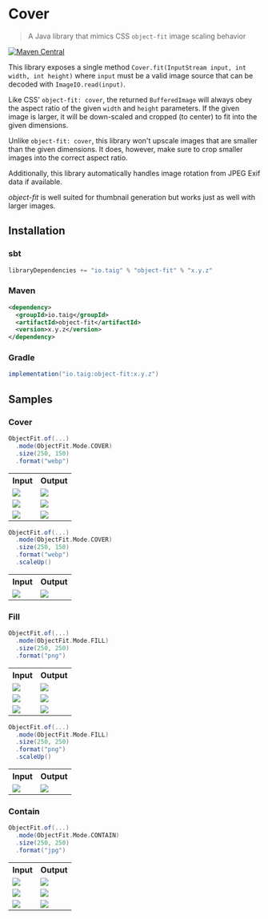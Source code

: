 # Cover

> A Java library that mimics CSS `object-fit` image scaling behavior

[![Maven Central](https://img.shields.io/maven-central/v/io.taig/object-fit)](https://search.maven.org/artifact/io.taig/object-fit)

This library exposes a single method `Cover.fit(InputStream input, int width, int height)` where `input` must be a valid image source that can be decoded with `ImageIO.read(input)`.

Like CSS' `object-fit: cover`, the returned `BufferedImage` will always obey the aspect ratio of the given `width` and `height` parameters. If the given image is larger, it will be down-scaled and cropped (to center) to fit into the given dimensions.

Unlike `object-fit: cover`, this library won't upscale images that are smaller than the given dimensions. It does, however, make sure to crop smaller images into the correct aspect ratio.

Additionally, this library automatically handles image rotation from JPEG Exif data if available.

_object-fit_ is well suited for thumbnail generation but works just as well with larger images.

## Installation

### sbt

```sbt
libraryDependencies += "io.taig" % "object-fit" % "x.y.z"
```

### Maven

```xml
<dependency>
  <groupId>io.taig</groupId>
  <artifactId>object-fit</artifactId>
  <version>x.y.z</version>
</dependency>
```

### Gradle

```groovy
implementation("io.taig:object-fit:x.y.z")
```

## Samples

### Cover

```scala
ObjectFit.of(...)
  .mode(ObjectFit.Mode.COVER)
  .size(250, 150)
  .format("webp")
```

<table>
  <tr>
    <th>Input</th>
    <th>Output</th>
  </tr>
  <tr>
    <td><img src="/modules/samples/src/main/resources/otter.1.jpg" /></td>
    <td><img src="/modules/samples/src/main/resources/otter.1.1.result.webp" /></td>
  </tr>
  <tr>
    <td><img src="/modules/samples/src/main/resources/otter.2.jpg" /></td>
    <td><img src="/modules/samples/src/main/resources/otter.1.2.result.webp" /></td>
  </tr>
  <tr>
    <td><img src="/modules/samples/src/main/resources/otter.3.jpg" /></td>
    <td><img src="/modules/samples/src/main/resources/otter.1.3.result.webp" /></td>
  </tr>
</table>

```scala
ObjectFit.of(...)
  .mode(ObjectFit.Mode.COVER)
  .size(250, 150)
  .format("webp")
  .scaleUp()
  ```

<table>
  <tr>
    <th>Input</th>
    <th>Output</th>
  </tr>
  <tr>
    <td><img src="/modules/samples/src/main/resources/otter.3.jpg" /></td>
    <td><img src="/modules/samples/src/main/resources/otter.2.3.result.webp" /></td>
  </tr>
</table>

### Fill

```scala
ObjectFit.of(...)
  .mode(ObjectFit.Mode.FILL)
  .size(250, 250)
  .format("png")
```

<table>
  <tr>
    <th>Input</th>
    <th>Output</th>
  </tr>
  <tr>
    <td><img src="/modules/samples/src/main/resources/otter.1.jpg" /></td>
    <td><img src="/modules/samples/src/main/resources/otter.3.1.result.png" /></td>
  </tr>
  <tr>
    <td><img src="/modules/samples/src/main/resources/otter.2.jpg" /></td>
    <td><img src="/modules/samples/src/main/resources/otter.3.2.result.png" /></td>
  </tr>
  <tr>
    <td><img src="/modules/samples/src/main/resources/otter.3.jpg" /></td>
    <td><img src="/modules/samples/src/main/resources/otter.3.3.result.png" /></td>
  </tr>
</table>

```scala
ObjectFit.of(...)
  .mode(ObjectFit.Mode.FILL)
  .size(250, 250)
  .format("png")
  .scaleUp()
```

<table>
  <tr>
    <th>Input</th>
    <th>Output</th>
  </tr>
  <tr>
    <td><img src="/modules/samples/src/main/resources/otter.3.jpg" /></td>
    <td><img src="/modules/samples/src/main/resources/otter.4.3.result.png" /></td>
  </tr>
</table>

### Contain

```scala
ObjectFit.of(...)
  .mode(ObjectFit.Mode.CONTAIN)
  .size(250, 250)
  .format("jpg")
```

<table>
  <tr>
    <th>Input</th>
    <th>Output</th>
  </tr>
  <tr>
    <td><img src="/modules/samples/src/main/resources/otter.1.jpg" /></td>
    <td><img src="/modules/samples/src/main/resources/otter.5.1.result.jpg" /></td>
  </tr>
  <tr>
    <td><img src="/modules/samples/src/main/resources/otter.2.jpg" /></td>
    <td><img src="/modules/samples/src/main/resources/otter.5.2.result.jpg" /></td>
  </tr>
  <tr>
    <td><img src="/modules/samples/src/main/resources/otter.3.jpg" /></td>
    <td><img src="/modules/samples/src/main/resources/otter.5.3.result.jpg" /></td>
  </tr>
</table>